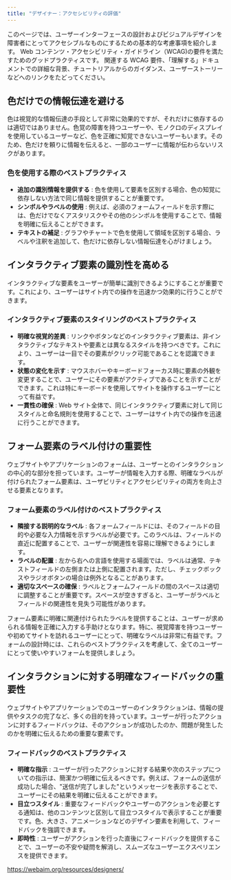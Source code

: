 ```yaml
---
title: "デザイナー：アクセシビリティの評価"
---
```

このページでは、ユーザーインターフェースの設計およびビジュアルデザインを障害者にとってアクセシブルなものにするための基本的な考慮事項を紹介します。
Web コンテンツ・アクセシビリティ・ガイドライン（WCAG)の要件を満たすためのグッドプラクティスです。
関連する WCAG 要件、「理解する」ドキュメントでの詳細な背景、チュートリアルからのガイダンス、ユーザーストーリーなどへのリンクをたどってください。

## 色だけでの情報伝達を避ける
色は視覚的な情報伝達の手段として非常に効果的ですが、それだけに依存するのは適切ではありません。色覚の障害を持つユーザーや、モノクロのディスプレイを使用しているユーザーなど、色を正確に知覚できないユーザーもいます。そのため、色だけを頼りに情報を伝えると、一部のユーザーに情報が伝わらないリスクがあります。

### 色を使用する際のベストプラクティス
- **追加の識別情報を提供する** : 色を使用して要素を区別する場合、色の知覚に依存しない方法で同じ情報を提供することが重要です。
- **シンボルやラベルの使用** : 例えば、必須のフォームフィールドを示す際には、色だけでなくアスタリスクやその他のシンボルを使用することで、情報を明確に伝えることができます。
- **テキストの補足** : グラフやチャートで色を使用して領域を区別する場合、ラベルや注釈を追加して、色だけに依存しない情報伝達を心がけましょう。

## インタラクティブ要素の識別性を高める
インタラクティブな要素をユーザーが簡単に識別できるようにすることが重要です。これにより、ユーザーはサイト内での操作を迅速かつ効果的に行うことができます。

### インタラクティブ要素のスタイリングのベストプラクティス
- **明確な視覚的差異** : リンクやボタンなどのインタラクティブ要素は、非インタラクティブなテキストや要素とは異なるスタイルを持つべきです。これにより、ユーザーは一目でその要素がクリック可能であることを認識できます。
- **状態の変化を示す** : マウスホバーやキーボードフォーカス時に要素の外観を変更することで、ユーザーにその要素がアクティブであることを示すことができます。これは特にキーボードを使用してサイトを操作するユーザーにとって有益です。
- **一貫性の確保** : Web サイト全体で、同じインタラクティブ要素に対して同じスタイルと命名規則を使用することで、ユーザーはサイト内での操作を迅速に行うことができます。

## フォーム要素のラベル付けの重要性
ウェブサイトやアプリケーションのフォームは、ユーザーとのインタラクションの中心的な部分を担っています。ユーザーが情報を入力する際、明確なラベルが付けられたフォーム要素は、ユーザビリティとアクセシビリティの両方を向上させる要素となります。

### フォーム要素のラベル付けのベストプラクティス
- **隣接する説明的なラベル** : 各フォームフィールドには、そのフィールドの目的や必要な入力情報を示すラベルが必要です。このラベルは、フィールドの直近に配置することで、ユーザーが関連性を容易に理解できるようにします。
- **ラベルの配置** : 左から右への言語を使用する場面では、ラベルは通常、テキストフィールドの左側または上側に配置されます。ただし、チェックボックスやラジオボタンの場合は例外となることがあります。
- **適切なスペースの確保** : ラベルとフォームフィールドの間のスペースは適切に調整することが重要です。スペースが空きすぎると、ユーザーがラベルとフィールドの関連性を見失う可能性があります。

フォーム要素に明確に関連付けられたラベルを提供することは、ユーザーが求められる情報を正確に入力する手助けとなります。特に、視覚障害を持つユーザーや初めてサイトを訪れるユーザーにとって、明確なラベルは非常に有益です。フォームの設計時には、これらのベストプラクティスを考慮して、全てのユーザーにとって使いやすいフォームを提供しましょう。

## インタラクションに対する明確なフィードバックの重要性

ウェブサイトやアプリケーションでのユーザーのインタラクションは、情報の提供やタスクの完了など、多くの目的を持っています。ユーザーが行ったアクションに対するフィードバックは、そのアクションが成功したのか、問題が発生したのかを明確に伝えるための重要な要素です。

### フィードバックのベストプラクティス
- **明確な指示** : ユーザーが行ったアクションに対する結果や次のステップについての指示は、簡潔かつ明確に伝えるべきです。例えば、フォームの送信が成功した場合、"送信が完了しました"というメッセージを表示することで、ユーザーにその結果を明確に伝えることができます。
- **目立つスタイル** : 重要なフィードバックやユーザーのアクションを必要とする通知は、他のコンテンツと区別して目立つスタイルで表示することが重要です。色、大きさ、アニメーションなどのデザイン要素を利用して、フィードバックを強調できます。
- **即時性** : ユーザーがアクションを行った直後にフィードバックを提供することで、ユーザーの不安や疑問を解消し、スムーズなユーザーエクスペリエンスを提供できます。


https://webaim.org/resources/designers/